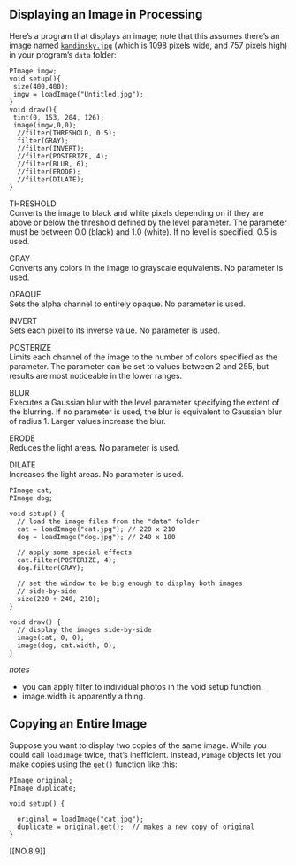 ## Displaying an Image in Processing

Here’s a program that displays an image; note that this assumes there’s an image named [`kandinsky.jpg`](https://courseskmu.github.io/processing/downloads/kandinsky.jpg) (which is 1098 pixels wide, and 757 pixels high) in your program’s `data` folder:

```
PImage imgw;
void setup(){
 size(400,400); 
 imgw = loadImage("Untitled.jpg");
}
void draw(){
 tint(0, 153, 204, 126);
 image(imgw,0,0);
  //filter(THRESHOLD, 0.5);
  filter(GRAY);
  //filter(INVERT);
  //filter(POSTERIZE, 4);
  //filter(BLUR, 6);
  //filter(ERODE);
  //filter(DILATE);
}
```
THRESHOLD  
Converts the image to black and white pixels depending on if they are above or below the threshold defined by the level parameter. The parameter must be between 0.0 (black) and 1.0 (white). If no level is specified, 0.5 is used.  
  
GRAY  
Converts any colors in the image to grayscale equivalents. No parameter is used.  
  
OPAQUE  
Sets the alpha channel to entirely opaque. No parameter is used.  
  
INVERT  
Sets each pixel to its inverse value. No parameter is used.  
  
POSTERIZE  
Limits each channel of the image to the number of colors specified as the parameter. The parameter can be set to values between 2 and 255, but results are most noticeable in the lower ranges.  
  
BLUR  
Executes a Gaussian blur with the level parameter specifying the extent of the blurring. If no parameter is used, the blur is equivalent to Gaussian blur of radius 1. Larger values increase the blur.  
  
ERODE  
Reduces the light areas. No parameter is used.  
  
DILATE  
Increases the light areas. No parameter is used.

```
PImage cat;
PImage dog;

void setup() {
  // load the image files from the "data" folder
  cat = loadImage("cat.jpg"); // 220 x 210
  dog = loadImage("dog.jpg"); // 240 x 180

  // apply some special effects
  cat.filter(POSTERIZE, 4);
  dog.filter(GRAY);

  // set the window to be big enough to display both images
  // side-by-side
  size(220 + 240, 210);
}

void draw() {
  // display the images side-by-side
  image(cat, 0, 0);
  image(dog, cat.width, 0);
}
```
*notes*
- you can apply filter to individual photos in the void setup function.
- image.width is apparently a thing.

## Copying an Entire Image

Suppose you want to display two copies of the same image. While you could call `loadImage` twice, that’s inefficient. Instead, `PImage` objects let you make copies using the `get()` function like this:

```
PImage original;
PImage duplicate;

void setup() {

  original = loadImage("cat.jpg");
  duplicate = original.get();  // makes a new copy of original
}
```

[[NO.8,9]]
